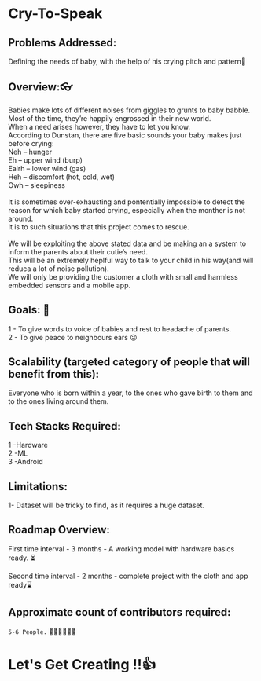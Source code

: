 # Cry-To-Speak


## Problems Addressed:

Defining the needs of baby, with the help of his crying pitch and pattern👶</br>


## Overview:👓

Babies make lots of different noises from giggles to grunts to baby babble.</br>
Most of the time, they’re happily engrossed in their new world.</br>
When a need arises however, they have to let you know. </br>
According to Dunstan, there are five basic sounds your baby makes just before crying:</br>
Neh  – hunger</br>
Eh – upper wind (burp)</br>
Eairh – lower wind (gas)</br>
Heh – discomfort (hot, cold, wet)</br>
Owh – sleepiness</br>
</br>
It is sometimes over-exhausting and pontentially impossible to detect the reason for which baby started crying, especially when the monther is not around.</br>
It is to such situations that this project comes to rescue.</br>
</br>
We will be exploiting the above stated data and be making an a system to inform the parents about their cutie’s need.</br>
This will be an extremely heplful way to talk to your child in his way(and will reduca a lot of noise pollution).</br>
We will only be providing the customer a cloth with small and harmless embedded sensors and a mobile app.</br>

## Goals: 🎡

1 - To give words to voice of babies and rest to headache of parents.</br>
2 - To give peace to neighbours ears 😜</br>

## Scalability (targeted category of people that will benefit from this):

Everyone who is born within a year, to the ones who gave birth to them and to the ones living around them.</br>

## Tech Stacks Required:

1 -Hardware</br>
2 -ML</br>
3 -Android</br>

## Limitations:
 
1- Dataset will be tricky to find, as it requires a huge dataset.</br>

## Roadmap Overview:

First time interval - 3 months  - A working model with hardware basics ready. ⏳

Second time interval - 2 months - complete project with the cloth and app ready⌛ 

## Approximate count of contributors required: 
  
  `5-6 People.` 👨🧑👩👧👦🧒
  
  
 # Let's Get Creating !!👍


